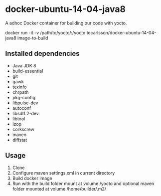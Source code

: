 # docker-ubuntu-14-04-java8

A adhoc Docker container for building our code with yocto.

docker run -it -v /path/to/yocto/:/yocto tecarlsson/docker-ubuntu-14-04-java8 image-to-build

## Installed dependencies
- Java JDK 8
- build-essential
- git
- gawk
- texinfo
- chrpath
- pkg-config
- libpulse-dev
- autoconf
- libsdl1.2-dev
- libtool
- lzop
- corkscrew
- maven
- diffstat

## Usage
1. Clone
2. Configure maven settings.xml in current directory
3. Build docker image
4. Run with the build folder mount at volume /yocto and optional maven folder mounted at volume /home/builder/.m2/
